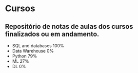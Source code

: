 # Cursos
## Repositório de notas de aulas dos cursos finalizados ou em andamento.

- SQL and databases 100%
- Data Warehouse 0%
- Python 79%
- ML 27%
- DL 0%
